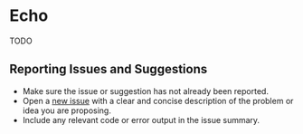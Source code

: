 # Echo

TODO

## Reporting Issues and Suggestions

* Make sure the issue or suggestion has not already been reported.
* Open a [new issue][newissue] with a clear and concise description of the
  problem or idea you are proposing.
* Include any relevant code or error output in the issue summary.

[newissue]: https://github.com/Enriikke/echo/issues/new
